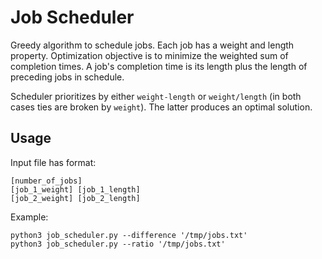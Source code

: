 # Job Scheduler

Greedy algorithm to schedule jobs.  Each job has a weight and length property.  Optimization objective is to minimize the weighted sum of completion times.  A job's completion time is its length plus the length of preceding jobs in schedule.

Scheduler prioritizes by either `weight-length` or `weight/length` (in both cases ties are broken by `weight`).  The latter produces an optimal solution.

## Usage

Input file has format:
```
[number_of_jobs]
[job_1_weight] [job_1_length]
[job_2_weight] [job_2_length]
```
Example:
```
python3 job_scheduler.py --difference '/tmp/jobs.txt'
python3 job_scheduler.py --ratio '/tmp/jobs.txt'
```


